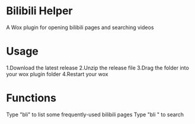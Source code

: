 # Bilibili Helper
A Wox plugin for opening bilibili pages and searching videos

# Usage
1.Download the latest release
2.Unzip the release file
3.Drag the folder into your wox plugin folder
4.Restart your wox

# Functions
Type "bli" to list some frequently-used bilibili pages
Type "bli <text>" to search
